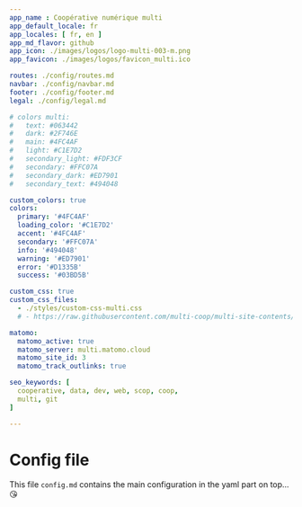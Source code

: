 ```yaml
---
app_name : Coopérative numérique multi
app_default_locale: fr
app_locales: [ fr, en ]
app_md_flavor: github
app_icon: ./images/logos/logo-multi-003-m.png
app_favicon: ./images/logos/favicon_multi.ico

routes: ./config/routes.md
navbar: ./config/navbar.md
footer: ./config/footer.md
legal: ./config/legal.md

# colors multi:
#   text: #063442
#   dark: #2F746E
#   main: #4FC4AF
#   light: #C1E7D2
#   secondary_light: #FDF3CF
#   secondary: #FFC07A
#   secondary_dark: #ED7901
#   secondary_text: #494048

custom_colors: true
colors:
  primary: '#4FC4AF'
  loading_color: '#C1E7D2'
  accent: '#4FC4AF'
  secondary: '#FFC07A'
  info: '#494048'
  warning: '#ED7901'
  error: '#D1335B'
  success: '#03BD5B'

custom_css: true
custom_css_files:
  - ./styles/custom-css-multi.css
  # - https://raw.githubusercontent.com/multi-coop/multi-site-contents/julien-update-colors/styles/custom-css-multi.css

matomo: 
  matomo_active: true
  matomo_server: multi.matomo.cloud
  matomo_site_id: 3
  matomo_track_outlinks: true

seo_keywords: [
  cooperative, data, dev, web, scop, coop,
  multi, git
]

---
```



# Config file

This file `config.md` contains the main configuration in the yaml part on top... :kissing_heart:
